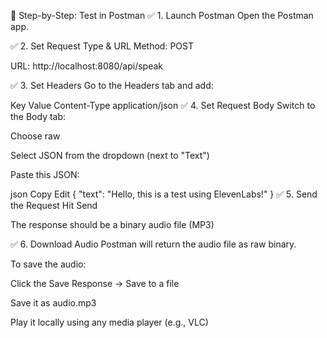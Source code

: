 🧪 Step-by-Step: Test in Postman
✅ 1. Launch Postman
Open the Postman app.

✅ 2. Set Request Type & URL
Method: POST

URL: http://localhost:8080/api/speak

✅ 3. Set Headers
Go to the Headers tab and add:


Key	Value
Content-Type	application/json
✅ 4. Set Request Body
Switch to the Body tab:

Choose raw

Select JSON from the dropdown (next to "Text")

Paste this JSON:

json
Copy
Edit
{
  "text": "Hello, this is a test using ElevenLabs!"
}
✅ 5. Send the Request
Hit Send

The response should be a binary audio file (MP3)

✅ 6. Download Audio
Postman will return the audio file as raw binary.

To save the audio:

Click the Save Response → Save to a file

Save it as audio.mp3

Play it locally using any media player (e.g., VLC)

